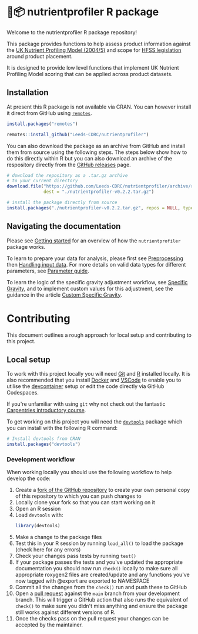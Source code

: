 # 🍎📦 nutrientprofiler R package

Welcome to the nutrientprofiler R package repository!

This package provides functions to help assess product information against the [UK Nutrient Profiling Model (2004/5)](https://www.gov.uk/government/publications/the-nutrient-profiling-model) and scope for [HFSS legislation](https://www.gov.uk/government/publications/restricting-promotions-of-products-high-in-fat-sugar-or-salt-by-location-and-by-volume-price/restricting-promotions-of-products-high-in-fat-sugar-or-salt-by-location-and-by-volume-price-implementation-guidance) around product placement.

It is designed to provide low level functions that implement UK Nutrient Profiling Model scoring that can be applied across product datasets.

## Installation

At present this R package is not available via CRAN. 
You can however install it direct from GitHub using [`remotes`](https://remotes.r-lib.org/).

```R
install.packages("remotes")

remotes::install_github("Leeds-CDRC/nutrientprofiler")
```

You can also download the package as an archive from GitHub and install them
from source using the following steps. The steps below show how to do this
directly within R but you can also download an archive of the respository
directly from the [GitHub releases](https://github.com/Leeds-CDRC/nutrientprofiler/releases) page.

```R
# download the repository as a .tar.gz archive
# to your current directory
download.file("https://github.com/Leeds-CDRC/nutrientprofiler/archive/refs/tags/v0.2.2.tar.gz",
              dest = "./nutrientprofiler-v0.2.2.tar.gz")

# install the package directly from source
install.packages("./nutrientprofiler-v0.2.2.tar.gz", repos = NULL, type="source")
```

## Navigating the documentation

Please see [Getting started](../articles/nutrientprofiler.html) for an overview of how the `nutrientprofiler` package works.

To learn to prepare your data for analysis, please first see [Preprocessing](../articles/preprocessing.html) then [Handling input data](../articles/handling_input_data.html). For more details on valid data types for different parameters, see [Parameter guide](../articles/parameter_guide.html).

To learn the logic of the specific gravity adjustment workflow, see [Specific Gravity](../articles/specific_gravity.html), and to implement custom values for this adjustment, see the guidance in the article [Custom Specific Gravity](../articles/custom_specific_gravity.html).

# Contributing

This document outlines a rough approach for local setup and contributing to this project.

## Local setup

To work with this project locally you will need [Git](https://git-scm.com/) and [R](https://www.r-project.org/about.html) installed locally.
It is also recommended that you install [Docker](https://www.docker.com/) and
[VSCode](https://code.visualstudio.com/) to enable you to utilise the
[devcontainer](https://code.visualstudio.com/docs/devcontainers/containers)
setup or edit the code directly via GitHub Codespaces.

If you're unfamiliar with using `git` why not check out the fantastic
[Carpentries introductory course](https://swcarpentry.github.io/git-novice/).

To get working on this project you will need the [`devtools`](https://devtools.r-lib.org/) package which you can install with the following R command:

```R
# Install devtools from CRAN
install.packages("devtools")
```

### Development workflow

When working locally you should use the following workflow to help develop the code:

1. Create a [fork of the GitHub
   repository](https://github.com/Leeds-CDRC/nutrientprofiler/fork) to create
   your own personal copy of this repository to which you can push changes to
2. Locally clone your fork so that you can start working on it
3. Open an R session
4. Load `devtools` with:
    ```R
    library(devtools)
    ```
5. Make a change to the package files
6. Test this in your R session by running `load_all()` to load the package (check here for any errors)
7. Check your changes pass tests by running `test()`
8. If your package passes the tests and you've updated the appropriate
   documentation you should now run `check()` locally to make sure all
   appropriate roxygen2 files are created/update and any functions you've now
   tagged with @export are exported to NAMESPACE
9. Commit all the changes from the `check()` run and push these to GitHub
10. Open a [pull
    request](https://github.com/Leeds-CDRC/nutrientprofiler/compare) against the
    `main` branch from your development branch.
   This will trigger a GitHub action that also runs the equivalent of `check()`
   to make sure you didn't miss anything and ensure the package still works
   against different versions of R.
11. Once the checks pass on the pull request your changes can be accepted by the
   maintainer.
